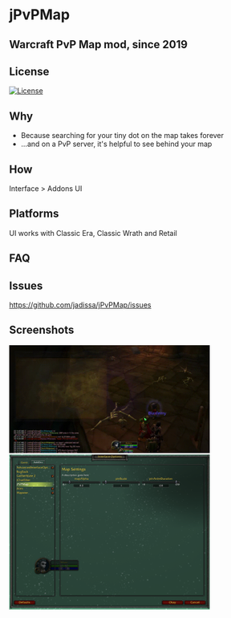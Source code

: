 # jPvPMap
## Warcraft PvP Map mod, since 2019

## License
[![License](https://img.shields.io/badge/license-GPL-blue)](LICENSE)

## Why
- Because searching for your tiny dot on the map takes forever
- ...and on a PvP server, it's helpful to see behind your map

## How
Interface > Addons UI

## Platforms
UI works with Classic Era, Classic Wrath and Retail

## FAQ

## Issues
https://github.com/jadissa/jPvPMap/issues

## Screenshots
<p float="left">
  <img src="KYzyloi.gif" width="400" />
  <img src="MapSettings.png" width="400" />
</p>